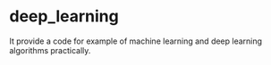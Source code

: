# deep_learning
It provide a code for example of  machine learning  and deep learning algorithms practically.
